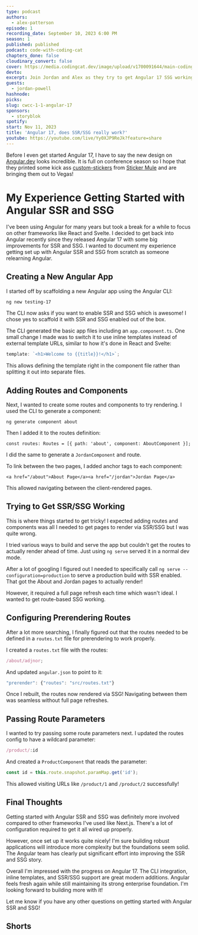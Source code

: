 ```yaml
---
type: podcast
authors:
  - alex-patterson
episode: 1
recording_date: September 10, 2023 6:00 PM
season: 1
published: published
podcast: code-with-coding-cat
chapters_done: false
cloudinary_convert: false
cover: https://media.codingcat.dev/image/upload/v1700091644/main-codingcatdev-photo/1.1.png
devto:
excerpt: Join Jordan and Alex as they try to get Angular 17 SSG working and talk about SSR.
guests:
  - jordan-powell
hashnode:
picks:
slug: cwcc-1-1-angular-17
sponsors:
  - storyblok
spotify:
start: Nov 11, 2023
title: 'Angular 17, does SSR/SSG really work?'
youtube: https://youtube.com/live/Yy0XJP9ReJk?feature=share
---
```


<script lang="ts">
	import YouTube from '$lib/components/content/YouTube.svelte'
	import Shorts from '$lib/components/content/Shorts.svelte'
</script>

<Shorts />

Before I even get started Angular 17, I have to say the new design on [Angular.dev](https://angular.dev) looks incredible. It is full on conference season so I hope that they printed some kick ass [custom-stickers](https://www.stickermule.com/custom-stickers) from [Sticker Mule](https://www.stickermule.com/) and are bringing them out to Vegas!

# My Experience Getting Started with Angular SSR and SSG

I've been using Angular for many years but took a break for a while to focus on other frameworks like React and Svelte. I decided to get back into Angular recently since they released Angular 17 with some big improvements for SSR and SSG. I wanted to document my experience getting set up with Angular SSR and SSG from scratch as someone relearning Angular.

## Creating a New Angular App

I started off by scaffolding a new Angular app using the Angular CLI:

```sh
ng new testing-17
```

The CLI now asks if you want to enable SSR and SSG which is awesome! I chose yes to scaffold it with SSR and SSG enabled out of the box.

The CLI generated the basic app files including an `app.component.ts`. One small change I made was to switch it to use inline templates instead of external template URLs, similar to how it's done in React and Svelte:

```ts
template: `<h1>Welcome to {{title}}!</h1>`;
```

This allows defining the template right in the component file rather than splitting it out into separate files.

## Adding Routes and Components

Next, I wanted to create some routes and components to try rendering. I used the CLI to generate a component:

```
ng generate component about
```

Then I added it to the routes definition:

```
const routes: Routes = [{ path: 'about', component: AboutComponent }];
```

I did the same to generate a `JordanComponent` and route.

To link between the two pages, I added anchor tags to each component:

```
<a href="/about">About Page</a><a href="/jordan">Jordan Page</a>
```

This allowed navigating between the client-rendered pages.

## Trying to Get SSR/SSG Working

This is where things started to get tricky! I expected adding routes and components was all I needed to get pages to render via SSR/SSG but I was quite wrong.

I tried various ways to build and serve the app but couldn't get the routes to actually render ahead of time. Just using `ng serve` served it in a normal dev mode.

After a lot of googling I figured out I needed to specifically call `ng serve --configuration=production` to serve a production build with SSR enabled. That got the About and Jordan pages to actually render!

However, it required a full page refresh each time which wasn't ideal. I wanted to get route-based SSG working.

## Configuring Prerendering Routes

After a lot more searching, I finally figured out that the routes needed to be defined in a `routes.txt` file for prerendering to work properly.

I created a `routes.txt` file with the routes:

```ts
/about/adjnor;
```

And updated `angular.json` to point to it:

```ts
"prerender": {"routes": "src/routes.txt"}
```

Once I rebuilt, the routes now rendered via SSG! Navigating between them was seamless without full page refreshes.

## Passing Route Parameters

I wanted to try passing some route parameters next. I updated the routes config to have a wildcard parameter:

```ts
/product/:id
```

And created a `ProductComponent` that reads the parameter:

```ts
const id = this.route.snapshot.paramMap.get('id');
```

This allowed visiting URLs like `/product/1` and `/product/2` successfully!

## Final Thoughts

Getting started with Angular SSR and SSG was definitely more involved compared to other frameworks I've used like Next.js. There's a lot of configuration required to get it all wired up properly.

However, once set up it works quite nicely! I'm sure building robust applications will introduce more complexity but the foundations seem solid. The Angular team has clearly put significant effort into improving the SSR and SSG story.

Overall I'm impressed with the progress on Angular 17. The CLI integration, inline templates, and SSR/SSG support are great modern additions. Angular feels fresh again while still maintaining its strong enterprise foundation. I'm looking forward to building more with it!

Let me know if you have any other questions on getting started with Angular SSR and SSG!

## Shorts
